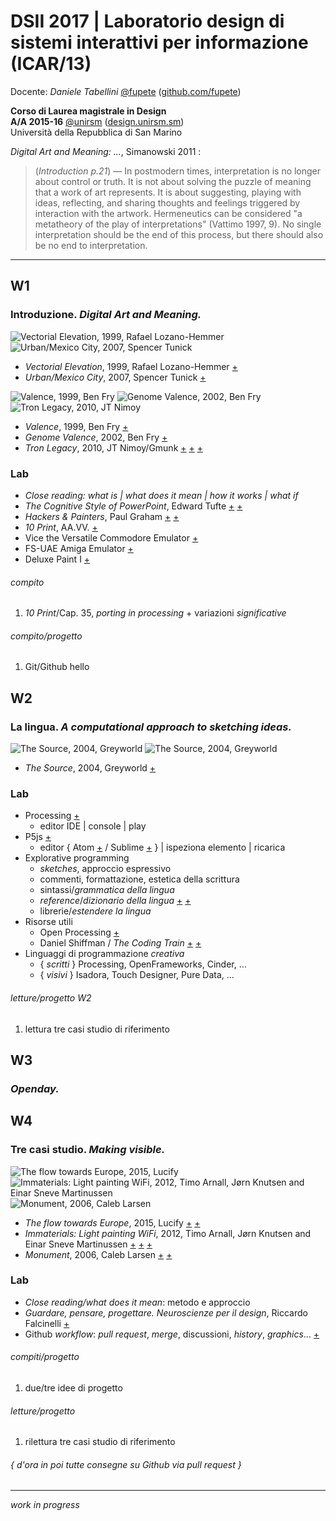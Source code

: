 # DSII 2017 | Laboratorio design di sistemi interattivi per informazione (ICAR/13)

Docente: _Daniele Tabellini_ [@fupete](http://twitter.com/fupete) ([github.com/fupete](http://github.com/fupete))  

**Corso di Laurea magistrale in Design**   
**A/A 2015-16** [@unirsm](http://twitter.com/unirsm) ([design.unirsm.sm](http://design.unirsm.sm))  
Università della Repubblica di San Marino

_Digital Art and Meaning: ..._, Simanowski 2011 :
> (_Introduction p.21_) — In postmodern times, interpretation is no longer about control or truth. It is not about solving the puzzle of meaning that a work of art represents. It is about suggesting, playing with ideas, reflecting, and sharing thoughts and feelings triggered by interaction with the artwork. Hermeneutics can be considered "a metatheory of the play of interpretations" (Vattimo 1997, 9). No single interpretation should be the end of this process, but there should also be no end to interpretation.

----

## W1
### Introduzione. _Digital Art and Meaning._

![Vectorial Elevation, 1999, Rafael Lozano-Hemmer](http://i.imgur.com/BNxP95K.jpg?1) ![Urban/Mexico City, 2007, Spencer Tunick](http://i.imgur.com/XHkkirH.jpg?1) 

- _Vectorial Elevation_, 1999, Rafael Lozano-Hemmer [+](http://www.lozano-hemmer.com/vectorial_elevation.php)
- _Urban/Mexico City_, 2007, Spencer Tunick [+](https://vimeo.com/6988932)

![Valence, 1999, Ben Fry](http://i.imgur.com/WMIEi1a.jpg?1) ![Genome Valence, 2002, Ben Fry](http://i.imgur.com/fF4a0Qs.jpg?1) ![Tron Legacy, 2010, JT Nimoy](http://i.imgur.com/dIy34wn.jpg?1)

- _Valence_, 1999, Ben Fry [+](http://benfry.com/valence/)
- _Genome Valence_, 2002, Ben Fry [+](http://benfry.com/genomevalence/)
- _Tron Legacy_, 2010, JT Nimoy/Gmunk [+](http://jtnimoy.com/blogs/projects/14881671-tron-legacy) [+](http://www.inventinginteractive.com/2011/03/02/interview-gmunk/) [+](http://work.gmunk.com/filter/Select/TRON-Solar-Sailor)

### Lab
- _Close reading: what is | what does it mean | how it works | what if_
- _The Cognitive Style of PowerPoint_, Edward Tufte [+](http://www.edwardtufte.com/tufte/books_pp) [+](http://users.ha.uth.gr/tgd/pt0501/09/Tufte.pdf)
- _Hackers & Painters_, Paul Graham [+](http://www.paulgraham.com/hp.html) [+](http://paulgraham.com/hackpaint.html)
- _10 Print_, AA.VV. [+](http://www.10print.org)
- Vice the Versatile Commodore Emulator [+](http://vice-emu.sourceforge.net/)
- FS-UAE Amiga Emulator [+](http://fs-uae.net/)
- Deluxe Paint I [+](http://www.computerhistory.org/atchm/electronic-arts-deluxepaint-early-source-code/)

###### compito
1. _10 Print_/Cap. 35, _porting in processing_ + variazioni _significative_

###### compito/progetto
1. Git/Github hello


## W2
### La lingua. _A computational approach to sketching ideas._

![The Source, 2004, Greyworld](http://i.imgur.com/1n622Q0.jpg?1) ![The Source, 2004, Greyworld](http://i.imgur.com/kPVYKuO.jpg?1)

- _The Source_, 2004, Greyworld [+](http://greyworld.org/archives/31)

### Lab
- Processing [+](http://www.processing.org)
  - editor IDE | console | play
- P5js [+](http://www.p5js.org)
  - editor { Atom [+](https://atom.io/) / Sublime [+](https://www.sublimetext.com/) } | ispeziona elemento | ricarica
- Explorative programming
  - _sketches_, approccio espressivo
  - commenti, formattazione, estetica della scrittura
  - sintassi/_grammatica della lingua_
  - _reference_/_dizionario della lingua_ [+](http://www.processing.org/reference) [+](https://p5js.org/reference/)
  - librerie/_estendere la lingua_
- Risorse utili
  - Open Processing [+](https://www.openprocessing.org/)
  - Daniel Shiffman / _The Coding Train_ [+](http://shiffman.net/) [+](http://thecodingtrain.com/)
- Linguaggi di programmazione _creativa_
  - { _scritti_ } Processing, OpenFrameworks, Cinder, ...
  - { _visivi_ } Isadora, Touch Designer, Pure Data, ...

###### letture/progetto W2
1. lettura tre casi studio di riferimento

## W3
### _Openday._

## W4
### Tre casi studio. _Making visible._

![The flow towards Europe, 2015, Lucify](http://i.imgur.com/k9lRhdY.png?1) ![Immaterials: Light painting WiFi, 2012, Timo Arnall, Jørn Knutsen and Einar Sneve Martinussen](http://i.imgur.com/4wU4Oia.jpg?1) ![Monument, 2006, Caleb Larsen](http://i.imgur.com/8PHa7mG.jpg?1)

- _The flow towards Europe_, 2015, Lucify [+](http://www.lucify.com/the-flow-towards-europe/) [+](https://medium.com/@lucify/a-novel-visualisation-of-the-refugee-crisis-565e40ab5a50#.wgzzkbfpn)  
- _Immaterials: Light painting WiFi_, 2012, Timo Arnall, Jørn Knutsen and Einar Sneve Martinussen [+](http://www.nearfield.org/2011/02/wifi-light-painting) [+](http://www.yourban.no/2011/03/07/making-immaterials-light-painting-wifi/) [+](http://www.yourban.no/2012/06/06/projects-inspired-by-immaterials-light-painting-wifi/)  
- _Monument_, 2006, Caleb Larsen [+](http://www.podcast-directory.co.uk/episodes/monument-if-it-bleeds-it-leads-caleb-larsen-15152482.html) [+](http://caleblarsen.com/monument/)  

### Lab
- _Close reading/what does it mean_: metodo e approccio
- _Guardare, pensare, progettare. Neuroscienze per il design_, Riccardo Falcinelli [+](http://aiapzine.aiap.it/notizie/13565)
- Github _workflow_: _pull request_, _merge_, discussioni, _history_, _graphics_... [+](https://guides.github.com/introduction/flow/)

###### compiti/progetto
1. due/tre idee di progetto

###### letture/progetto
1. rilettura tre casi studio di riferimento

###### { d'ora in poi tutte consegne su Github via _pull request_ }


----
_work in progress_
